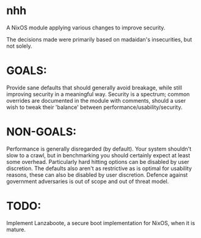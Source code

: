 # nhh
A NixOS module applying various changes to improve security.

The decisions made were primarily based on madaidan's insecurities, but not solely.

# GOALS:
Provide sane defaults that should generally avoid breakage, while still improving security in a meaningful way.
Security is a spectrum; common overrides are documented in the module with comments, should a user wish to tweak their 'balance' between performance/usability/security. 

# NON-GOALS:
Performance is generally disregarded (by default). Your system shouldn't slow to a crawl, but in benchmarking you should certainly expect at least some overhead. Particularly hard hitting options can be disabled by user discretion.
The defaults also aren't as restrictive as is optimal for usability reasons, these can also be disabled by user discretion.
Defence against government adversaries is out of scope and out of threat model. 

# TODO:
Implement Lanzaboote, a secure boot implementation for NixOS, when it is mature. 

